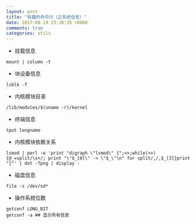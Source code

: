 ```yaml
---
layout: post
title: "有趣的命令行（之系统信息）"
date: 2017-08-19 23:30:35 +0800
comments: true
categories: utils
---
```



- 挂载信息

```
mount | column -t
```

- 块设备信息

```
lsblk -f
```

- 内核模块目录

```
/lib/modules/$(uname -r)/kernel
```

- 终端信息

```
tput longname
```
- 内核模块依赖关系

```
lsmod | perl -e 'print "digraph \"lsmod\" {";<>;while(<>){@_=split/\s+/; print "\"$_[0]\" -> \"$_\"\n" for split/,/,$_[3]}print "}"' | dot -Tpng | display -
```
- 磁盘信息

```
file -s /dev/sd*
```

- 操作系统位数

```
getconf LONG_BIT
getconf -a ## 显示所有信息
```
